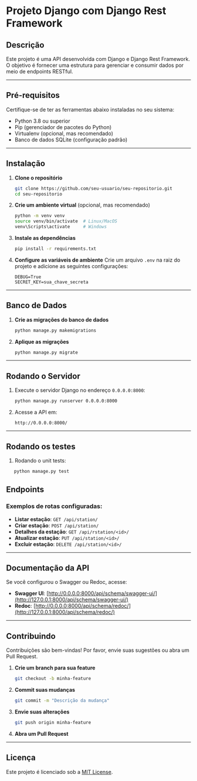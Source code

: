 
# **Projeto Django com Django Rest Framework**

## **Descrição**
Este projeto é uma API desenvolvida com Django e Django Rest Framework. O objetivo é fornecer uma estrutura para gerenciar e consumir dados por meio de endpoints RESTful.

---

## **Pré-requisitos**
Certifique-se de ter as ferramentas abaixo instaladas no seu sistema:

- Python 3.8 ou superior
- Pip (gerenciador de pacotes do Python)
- Virtualenv (opcional, mas recomendado)
- Banco de dados SQLite (configuração padrão)

---

## **Instalação**

1. **Clone o repositório**

   ```bash
   git clone https://github.com/seu-usuario/seu-repositorio.git
   cd seu-repositorio
   ```

2. **Crie um ambiente virtual**
   (opcional, mas recomendado)

   ```bash
   python -m venv venv
   source venv/bin/activate  # Linux/MacOS
   venv\Scripts\activate     # Windows
   ```

3. **Instale as dependências**

   ```bash
   pip install -r requirements.txt
   ```

4. **Configure as variáveis de ambiente**
   Crie um arquivo `.env` na raiz do projeto e adicione as seguintes configurações:

   ```
   DEBUG=True
   SECRET_KEY=sua_chave_secreta
   ```

---

## **Banco de Dados**

1. **Crie as migrações do banco de dados**

   ```bash
   python manage.py makemigrations
   ```

2. **Aplique as migrações**

   ```bash
   python manage.py migrate
   ```

---

## **Rodando o Servidor**

1. Execute o servidor Django no endereço `0.0.0.0:8000`:

   ```bash
   python manage.py runserver 0.0.0.0:8000
   ```

2. Acesse a API em:
   ```
   http://0.0.0.0:8000/
   ```

---

## **Rodando os testes**
1. Rodando o unit tests:
```bash
   python manage.py test
   ```

## **Endpoints**
### Exemplos de rotas configuradas:
- **Listar estação**: `GET /api/station/`
- **Criar estação**: `POST /api/station/`
- **Detalhes da estação**: `GET /api/rstation/<id>/`
- **Atualizar estação**: `PUT /api/station/<id>/`
- **Excluir estação**: `DELETE /api/station/<id>/`

---

## **Documentação da API**
Se você configurou o Swagger ou Redoc, acesse:

- **Swagger UI**: [http://0.0.0.0:8000/api/schema/swagger-ui/](http://127.0.0.1:8000/api/schema/swagger-ui/)
- **Redoc**: [http://0.0.0.0:8000/api/schema/redoc/](http://127.0.0.1:8000/api/schema/redoc/)

---

## **Contribuindo**
Contribuições são bem-vindas! Por favor, envie suas sugestões ou abra um Pull Request.

1. **Crie um branch para sua feature**
   ```bash
   git checkout -b minha-feature
   ```

2. **Commit suas mudanças**
   ```bash
   git commit -m "Descrição da mudança"
   ```

3. **Envie suas alterações**
   ```bash
   git push origin minha-feature
   ```

4. **Abra um Pull Request**

---

## **Licença**
Este projeto é licenciado sob a [MIT License](LICENSE).
